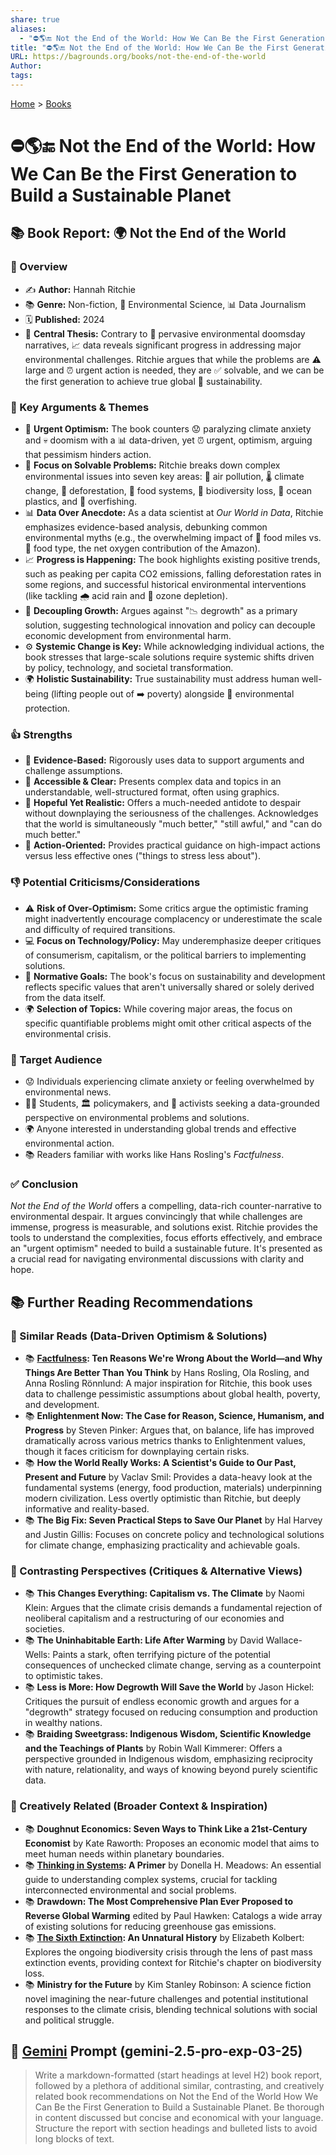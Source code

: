 ```yaml
---
share: true
aliases:
  - "⛔🌎🔚 Not the End of the World: How We Can Be the First Generation to Build a Sustainable Planet"
title: "⛔🌎🔚 Not the End of the World: How We Can Be the First Generation to Build a Sustainable Planet"
URL: https://bagrounds.org/books/not-the-end-of-the-world
Author: 
tags: 
---
```

[Home](../index.md) > [Books](./index.md)  
# ⛔🌎🔚 Not the End of the World: How We Can Be the First Generation to Build a Sustainable Planet  
## 📚 Book Report: 🌍 Not the End of the World  
  
### 🔎 Overview  
  
* ✍️ **Author:** Hannah Ritchie  
* 📚 **Genre:** Non-fiction, 🌿 Environmental Science, 📊 Data Journalism  
* 🗓️ **Published:** 2024  
* 🎯 **Central Thesis:** Contrary to 📢 pervasive environmental doomsday narratives, 📈 data reveals significant progress in addressing major environmental challenges. Ritchie argues that while the problems are ⚠️ large and ⏰ urgent action is needed, they are ✅ solvable, and we can be the first generation to achieve true global 🤝 sustainability.  
  
### 🔑 Key Arguments & Themes  
  
* 💪 **Urgent Optimism:** The book counters 😟 paralyzing climate anxiety and 💀 doomism with a 📊 data-driven, yet ⏰ urgent, optimism, arguing that pessimism hinders action.  
* 🎯 **Focus on Solvable Problems:** Ritchie breaks down complex environmental issues into seven key areas: 💨 air pollution, 🌡️ climate change, 🌳 deforestation, 🍎 food systems, 🦋 biodiversity loss, 🌊 ocean plastics, and 🎣 overfishing.  
* 📊 **Data Over Anecdote:** As a data scientist at *Our World in Data*, Ritchie emphasizes evidence-based analysis, debunking common environmental myths (e.g., the overwhelming impact of 🚚 food miles vs. 🍎 food type, the net oxygen contribution of the Amazon).  
* 📈 **Progress is Happening:** The book highlights existing positive trends, such as peaking per capita CO2 emissions, falling deforestation rates in some regions, and successful historical environmental interventions (like tackling 🌧️ acid rain and 💨 ozone depletion).  
* 🌱 **Decoupling Growth:** Argues against "📉 degrowth" as a primary solution, suggesting technological innovation and policy can decouple economic development from environmental harm.  
* ⚙️ **Systemic Change is Key:** While acknowledging individual actions, the book stresses that large-scale solutions require systemic shifts driven by policy, technology, and societal transformation.  
* 🌍 **Holistic Sustainability:** True sustainability must address human well-being (lifting people out of ➡️ poverty) alongside 🌿 environmental protection.  
  
### 👍 Strengths  
  
* 🔬 **Evidence-Based:** Rigorously uses data to support arguments and challenge assumptions.  
* 📖 **Accessible & Clear:** Presents complex data and topics in an understandable, well-structured format, often using graphics.  
* 🙏 **Hopeful Yet Realistic:** Offers a much-needed antidote to despair without downplaying the seriousness of the challenges. Acknowledges that the world is simultaneously "much better," "still awful," and "can do much better."  
* 🚀 **Action-Oriented:** Provides practical guidance on high-impact actions versus less effective ones ("things to stress less about").  
  
### 👎 Potential Criticisms/Considerations  
  
* ⚠️ **Risk of Over-Optimism:** Some critics argue the optimistic framing might inadvertently encourage complacency or underestimate the scale and difficulty of required transitions.  
* 💻 **Focus on Technology/Policy:** May underemphasize deeper critiques of consumerism, capitalism, or the political barriers to implementing solutions.  
* 🎯 **Normative Goals:** The book's focus on sustainability and development reflects specific values that aren't universally shared or solely derived from the data itself.  
* 🌍 **Selection of Topics:** While covering major areas, the focus on specific quantifiable problems might omit other critical aspects of the environmental crisis.  
  
### 🎯 Target Audience  
  
* 😟 Individuals experiencing climate anxiety or feeling overwhelmed by environmental news.  
* 🧑‍🎓 Students, 🏛️ policymakers, and 📣 activists seeking a data-grounded perspective on environmental problems and solutions.  
* 🌍 Anyone interested in understanding global trends and effective environmental action.  
* 📚 Readers familiar with works like Hans Rosling's *Factfulness*.  
  
### ✅ Conclusion  
  
*Not the End of the World* offers a compelling, data-rich counter-narrative to environmental despair. It argues convincingly that while challenges are immense, progress is measurable, and solutions exist. Ritchie provides the tools to understand the complexities, focus efforts effectively, and embrace an "urgent optimism" needed to build a sustainable future. It's presented as a crucial read for navigating environmental discussions with clarity and hope.  
  
## 📚 Further Reading Recommendations  
  
### 📖 Similar Reads (Data-Driven Optimism & Solutions)  
  
* 📚 **[Factfulness](./factfulness.md): Ten Reasons We're Wrong About the World—and Why Things Are Better Than You Think** by Hans Rosling, Ola Rosling, and Anna Rosling Rönnlund: A major inspiration for Ritchie, this book uses data to challenge pessimistic assumptions about global health, poverty, and development.  
* 📚 **Enlightenment Now: The Case for Reason, Science, Humanism, and Progress** by Steven Pinker: Argues that, on balance, life has improved dramatically across various metrics thanks to Enlightenment values, though it faces criticism for downplaying certain risks.  
* 📚 **How the World Really Works: A Scientist's Guide to Our Past, Present and Future** by Vaclav Smil: Provides a data-heavy look at the fundamental systems (energy, food production, materials) underpinning modern civilization. Less overtly optimistic than Ritchie, but deeply informative and reality-based.  
* 📚 **The Big Fix: Seven Practical Steps to Save Our Planet** by Hal Harvey and Justin Gillis: Focuses on concrete policy and technological solutions for climate change, emphasizing practicality and achievable goals.  
  
### 📖 Contrasting Perspectives (Critiques & Alternative Views)  
  
* 📚 **This Changes Everything: Capitalism vs. The Climate** by Naomi Klein: Argues that the climate crisis demands a fundamental rejection of neoliberal capitalism and a restructuring of our economies and societies.  
* 📚 **The Uninhabitable Earth: Life After Warming** by David Wallace-Wells: Paints a stark, often terrifying picture of the potential consequences of unchecked climate change, serving as a counterpoint to optimistic takes.  
* 📚 **Less is More: How Degrowth Will Save the World** by Jason Hickel: Critiques the pursuit of endless economic growth and argues for a "degrowth" strategy focused on reducing consumption and production in wealthy nations.  
* 📚 **Braiding Sweetgrass: Indigenous Wisdom, Scientific Knowledge and the Teachings of Plants** by Robin Wall Kimmerer: Offers a perspective grounded in Indigenous wisdom, emphasizing reciprocity with nature, relationality, and ways of knowing beyond purely scientific data.  
  
### 🎨 Creatively Related (Broader Context & Inspiration)  
  
* 📚 **Doughnut Economics: Seven Ways to Think Like a 21st-Century Economist** by Kate Raworth: Proposes an economic model that aims to meet human needs within planetary boundaries.  
* 📚 **[Thinking in Systems](./thinking-in-systems.md): A Primer** by Donella H. Meadows: An essential guide to understanding complex systems, crucial for tackling interconnected environmental and social problems.  
* 📚 **Drawdown: The Most Comprehensive Plan Ever Proposed to Reverse Global Warming** edited by Paul Hawken: Catalogs a wide array of existing solutions for reducing greenhouse gas emissions.  
* 📚 **[The Sixth Extinction](./the-sixth-extinction.md): An Unnatural History** by Elizabeth Kolbert: Explores the ongoing biodiversity crisis through the lens of past mass extinction events, providing context for Ritchie's chapter on biodiversity loss.  
* 📚 **Ministry for the Future** by Kim Stanley Robinson: A science fiction novel imagining the near-future challenges and potential institutional responses to the climate crisis, blending technical solutions with social and political struggle.  
  
## 💬 [Gemini](../software/gemini.md) Prompt (gemini-2.5-pro-exp-03-25)  
> Write a markdown-formatted (start headings at level H2) book report, followed by a plethora of additional similar, contrasting, and creatively related book recommendations on Not the End of the World How We Can Be the First Generation to Build a Sustainable Planet. Be thorough in content discussed but concise and economical with your language. Structure the report with section headings and bulleted lists to avoid long blocks of text.